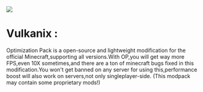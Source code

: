 <img src="https://github.com/DiasporaLive/Vulkanix/blob/main/Community%20Builds/Vulkanix/github-assets/vulkanixlogo.png?raw=true"/>

# Vulkanix :
Optimization Pack is a open-source and lightweight modification for the official Minecraft,supporting all versions.With OP,you will get way more FPS,even 10X sometimes,and there are a ton of minecraft bugs fixed in this modification.You won't get banned on any server for using this,performance boost will also work on servers,not only singleplayer-side. (This modpack may contain some proprietary mods!)

 
